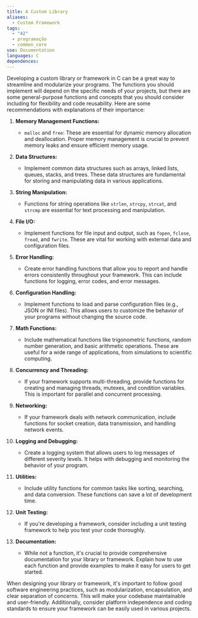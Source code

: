 ```yaml
---
title: A Custom Library
aliases:
  - Custom Framework
tags:
  - "42"
  - programação
  - common_core
use: Documentation
languages: C
dependences: 
---
```


Developing a custom library or framework in C can be a great way to streamline and modularize your programs. The functions you should implement will depend on the specific needs of your projects, but there are some general-purpose functions and concepts that you should consider including for flexibility and code reusability. Here are some recommendations with explanations of their importance:

1. **Memory Management Functions:**
   - `malloc` and `free`: These are essential for dynamic memory allocation and deallocation. Proper memory management is crucial to prevent memory leaks and ensure efficient memory usage.

2. **Data Structures:**
   - Implement common data structures such as arrays, linked lists, queues, stacks, and trees. These data structures are fundamental for storing and manipulating data in various applications.

3. **String Manipulation:**
   - Functions for string operations like `strlen`, `strcpy`, `strcat`, and `strcmp` are essential for text processing and manipulation. 

4. **File I/O:**
   - Implement functions for file input and output, such as `fopen`, `fclose`, `fread`, and `fwrite`. These are vital for working with external data and configuration files.

5. **Error Handling:**
   - Create error handling functions that allow you to report and handle errors consistently throughout your framework. This can include functions for logging, error codes, and error messages.

6. **Configuration Handling:**
   - Implement functions to load and parse configuration files (e.g., JSON or INI files). This allows users to customize the behavior of your programs without changing the source code.

7. **Math Functions:**
   - Include mathematical functions like trigonometric functions, random number generation, and basic arithmetic operations. These are useful for a wide range of applications, from simulations to scientific computing.

8. **Concurrency and Threading:**
   - If your framework supports multi-threading, provide functions for creating and managing threads, mutexes, and condition variables. This is important for parallel and concurrent processing.

9. **Networking:**
   - If your framework deals with network communication, include functions for socket creation, data transmission, and handling network events.

10. **Logging and Debugging:**
    - Create a logging system that allows users to log messages of different severity levels. It helps with debugging and monitoring the behavior of your program.

11. **Utilities:**
    - Include utility functions for common tasks like sorting, searching, and data conversion. These functions can save a lot of development time.

12. **Unit Testing:**
    - If you're developing a framework, consider including a unit testing framework to help you test your code thoroughly.

13. **Documentation:**
    - While not a function, it's crucial to provide comprehensive documentation for your library or framework. Explain how to use each function and provide examples to make it easy for users to get started.

When designing your library or framework, it's important to follow good software engineering practices, such as modularization, encapsulation, and clear separation of concerns. This will make your codebase maintainable and user-friendly. Additionally, consider platform independence and coding standards to ensure your framework can be easily used in various projects.